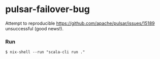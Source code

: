 # pulsar-failover-bug

Attempt to reproducible https://github.com/apache/pulsar/issues/15189 unsuccessful (good news!).

### Run

```console
$ nix-shell --run "scala-cli run ."
```
